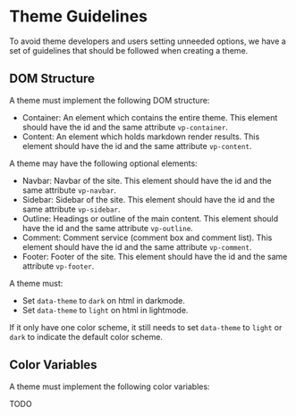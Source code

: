 # Theme Guidelines

To avoid theme developers and users setting unneeded options, we have a set of guidelines that should be followed when creating a theme.

## DOM Structure

A theme must implement the following DOM structure:

- Container: An element which contains the entire theme. This element should have the id and the same attribute `vp-container`.
- Content: An element which holds markdown render results. This element should have the id and the same attribute `vp-content`.

A theme may have the following optional elements:

- Navbar: Navbar of the site. This element should have the id and the same attribute `vp-navbar`.
- Sidebar: Sidebar of the site. This element should have the id and the same attribute `vp-sidebar`.
- Outline: Headings or outline of the main content. This element should have the id and the same attribute `vp-outline`.
- Comment: Comment service (comment box and comment list). This element should have the id and the same attribute `vp-comment`.
- Footer: Footer of the site. This element should have the id and the same attribute `vp-footer`.

A theme must:

- Set `data-theme` to `dark` on html in darkmode.
- Set `data-theme` to `light` on html in lightmode.

If it only have one color scheme, it still needs to set `data-theme` to `light` or `dark` to indicate the default color scheme.

## Color Variables

A theme must implement the following color variables:

TODO

<!--
- `--vp-bg-color`: Background color of the theme.
- `--vp-text-color`: Text color of the theme.
- `--vp-brand-color`: Theme color of the theme.
- `--vp-brand-hover`: Theme color used hover state.
- `--vp-brand-bg`: Theme color used in bg, must have enough contrast. -->
